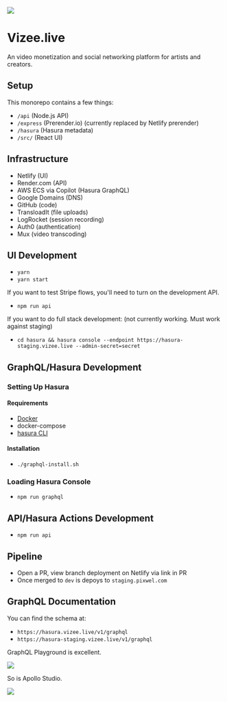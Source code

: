 
![](https://dam-media.s3.amazonaws.com/vizee.png)

# Vizee.live

An video monetization and social networking platform for artists and creators.
## Setup

This monorepo contains a few things:

* `/api` (Node.js API)
* `/express` (Prerender.io) (currently replaced by Netlify prerender)
* `/hasura` (Hasura metadata)
* `/src/` (React UI)

## Infrastructure

* Netlify (UI)
* Render.com (API)
* AWS ECS via Copilot (Hasura GraphQL)
* Google Domains (DNS)
* GitHub (code)
* TransloadIt (file uploads)
* LogRocket (session recording)
* Auth0 (authentication)
* Mux (video transcoding)


## UI Development

* `yarn`
* `yarn start`

If you want to test Stripe flows, you'll need to turn on the development API.

* `npm run api`

If you want to do full stack development: (not currently working. Must work against staging)

* `cd hasura && hasura console --endpoint https://hasura-staging.vizee.live --admin-secret=secret`

## GraphQL/Hasura Development

### Setting Up Hasura

#### Requirements

* [Docker](https://docs.docker.com/get-docker/)
* docker-compose
* [hasura CLI](https://hasura.io/docs/latest/graphql/core/hasura-cli/install-hasura-cli.html)

#### Installation

* `./graphql-install.sh`

### Loading Hasura Console

* `npm run graphql`

## API/Hasura Actions Development

* `npm run api`

## Pipeline

* Open a PR, view branch deployment on Netlify via link in PR
* Once merged to `dev` is depoys to `staging.pixwel.com`

## GraphQL Documentation

You can find the schema at:

* `https://hasura.vizee.live/v1/graphql`
* `https://hasura-staging.vizee.live/v1/graphql`

GraphQL Playground is excellent.

![](https://dam-media.s3.amazonaws.com/graphql-playground.png)

So is Apollo Studio.

![](https://dam-media.s3.amazonaws.com/apollo-studio.png)
